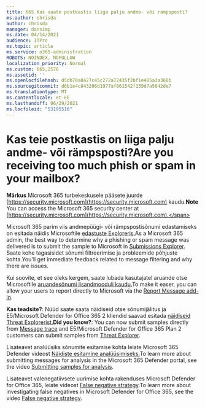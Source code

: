 ```yaml
---
title: 665 Kas saate postkastis liiga palju andme- või rämpsposti?
ms.author: chrisda
author: chrisda
manager: dansimp
ms.date: 04/14/2021
audience: ITPro
ms.topic: article
ms.service: o365-administration
ROBOTS: NOINDEX, NOFOLLOW
localization_priority: Normal
ms.custom: 665,2578
ms.assetid: ''
ms.openlocfilehash: d5db78a8427c45c272a72435f2bf1e485a3a366b
ms.sourcegitcommit: d6b1e4c843206d1977af861542f139d7a5042de7
ms.translationtype: MT
ms.contentlocale: et-EE
ms.lasthandoff: 06/29/2021
ms.locfileid: "53195516"
---
```

# <a name="are-you-receiving-too-much-phish-or-spam-in-your-mailbox"></a><span data-ttu-id="28afe-102">Kas teie postkastis on liiga palju andme- või rämpsposti?</span><span class="sxs-lookup"><span data-stu-id="28afe-102">Are you receiving too much phish or spam in your mailbox?</span></span>

<span data-ttu-id="28afe-103">**Märkus** Microsoft 365 turbekeskusele pääsete juurde [https://security.microsoft.com](https://security.microsoft.com) kaudu.</span><span class="sxs-lookup"><span data-stu-id="28afe-103">**Note** You can access the Microsoft 365 security center at [https://security.microsoft.com](https://security.microsoft.com).</span></span>

<span data-ttu-id="28afe-104">Microsoft 365 parim viis andmepüügi- või rämpspostisõnumi edastamiseks on esitada näidis Microsoftile [edastuste Exploreris.](https://security.microsoft.com/reportsubmission)</span><span class="sxs-lookup"><span data-stu-id="28afe-104">As a Microsoft 365 admin, the best way to determine why a phishing or spam message was delivered is to submit the sample to Microsoft in [Submissions Explorer](https://security.microsoft.com/reportsubmission).</span></span> <span data-ttu-id="28afe-105">Saate kohe tagasisidet sõnumi filtreerimise ja probleemide põhjuste kohta.</span><span class="sxs-lookup"><span data-stu-id="28afe-105">You'll get immediate feedback related to message filtering and why there are issues.</span></span>

<span data-ttu-id="28afe-106">Kui soovite, et see oleks kergem, saate lubada kasutajatel aruande otse Microsoftile [aruandesõnumi lisandmooduli kaudu.](https://appsource.microsoft.com/product/office/WA104381180?src=office&tab=Overview)</span><span class="sxs-lookup"><span data-stu-id="28afe-106">To make it easer, you can allow your users to report directly to Microsoft via the [Report Message add-in](https://appsource.microsoft.com/product/office/WA104381180?src=office&tab=Overview).</span></span>

<span data-ttu-id="28afe-107">**Kas teadsite?**: Nüüd saate [](https://security.microsoft.com/messagetrace) saata näidiseid otse sõnumijälitus ja E5/Microsoft Defender for Office 365 2 kliendid saavad esitada [näidiseid Threat Explorerist.](/microsoft-365/security/office-365-security/threat-explorer)</span><span class="sxs-lookup"><span data-stu-id="28afe-107">**Did you know?**: You can now submit samples directly from [Message trace](https://security.microsoft.com/messagetrace) and E5/Microsoft Defender for Office 365 Plan 2 customers can submit samples from [Threat Explorer](/microsoft-365/security/office-365-security/threat-explorer).</span></span>

<span data-ttu-id="28afe-108">Lisateavet analüüsiks sõnumite esitamise kohta leiate Microsoft 365 Defender videost [Näidiste esitamine analüüsimiseks.](https://go.microsoft.com/fwlink/?linkid=2166435)</span><span class="sxs-lookup"><span data-stu-id="28afe-108">To learn more about submitting messages for analysis in the Microsoft 365 Defender portal, see the video [Submitting samples for analysis](https://go.microsoft.com/fwlink/?linkid=2166435).</span></span>

<span data-ttu-id="28afe-109">Lisateavet valenegatiivsete uurimise kohta rakenduses Microsoft Defender for Office 365, leiate videost [False negative strategy](https://go.microsoft.com/fwlink/?linkid=2166434).</span><span class="sxs-lookup"><span data-stu-id="28afe-109">To learn more about investigating false negatives in Microsoft Defender for Office 365, see the video [False negative strategy](https://go.microsoft.com/fwlink/?linkid=2166434).</span></span>
